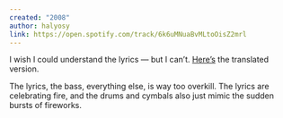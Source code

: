 ```yaml
---
created: "2008"
author: halyosy
link: https://open.spotify.com/track/6k6uMNuaBvMLtoOisZ2mrl
---
```


I wish I could understand the lyrics — but I can’t. [Here’s](https://translate.google.com/?sl=auto&tl=en&text=%0A%22%E6%9C%80%E5%88%9D%E3%81%8B%E3%82%89%E5%90%9B%E3%82%92%E5%A5%BD%E3%81%8D%E3%81%A7%E3%81%84%E3%82%89%E3%82%8C%E3%81%A6%E8%89%AF%E3%81%8B%E3%81%A3%E3%81%9F%22%0A%E3%81%AA%E3%82%93%E3%81%A6%E7%A9%BA%E3%81%AB%E6%AD%8C%E3%81%86%E3%82%93%E3%81%A0%0A%0A%E8%A9%B0%E3%82%81%E8%BE%BC%E3%82%93%E3%81%A0%E5%A4%A2%E3%82%92%0A%E6%89%93%E3%81%A1%E4%B8%8A%E3%81%92%E3%82%8B%E5%A0%B4%E6%89%80%0A%E6%8E%A2%E3%81%97%E6%B1%82%E3%82%81%E3%81%A6%0A%E3%81%93%E3%81%AE%E8%A1%97%E3%81%8B%E3%82%89%E5%87%BA%E3%81%9F%0A%0A%E9%9C%87%E3%81%88%E3%82%8B%E7%9D%80%E4%BF%A1%0A%E9%9B%BB%E6%BA%90%E3%82%92%E5%88%87%E3%81%A3%E3%81%9F%0A%E7%87%83%E3%81%88%E5%87%BA%E3%81%99%E5%B0%8E%E7%81%AB%E7%B7%9A%0A%E8%AA%B0%E3%82%82%E6%AD%A2%E3%82%81%E3%82%89%E3%82%8C%E3%81%AA%E3%81%84%0A%0A%E4%B8%96%E7%95%8C%E3%81%AE%E7%B5%82%E3%82%8F%E3%82%8A%E3%81%8C%0A%E4%BB%8A%E8%A8%AA%E3%82%8C%E3%81%9F%E3%81%A8%E3%81%97%E3%81%9F%E3%82%89%0A%E5%85%A8%E9%83%A8%E3%81%BB%E3%81%A3%E3%81%BD%E3%81%A3%E3%81%A6%0A%E3%81%B5%E3%81%9F%E3%82%8A%E6%B0%B8%E9%81%A0%E3%81%AB%E4%B8%80%E7%B7%92%E3%81%AA%E3%81%AE%E3%81%AB%E3%81%AD%0A%0ALike%20a%20fire%20flower%0A%E5%83%95%E3%81%8C%E6%B6%88%E3%81%88%E3%81%A1%E3%82%83%E3%82%8F%E3%81%AA%E3%81%84%E3%82%88%E3%81%86%E3%81%AB%0A%E7%81%AB%E3%81%AE%E7%B2%89%E6%95%A3%E3%82%89%E3%81%9B%0A%E5%A4%A2%E6%89%93%E3%81%A1%E4%B8%8A%E3%81%8C%E3%82%8C%0A%22%E6%9C%80%E5%88%9D%E3%81%8B%E3%82%89%E5%90%9B%E3%82%92%E5%A5%BD%E3%81%8D%E3%81%AB%E3%81%AA%E3%82%89%E3%81%AA%E3%81%8D%E3%82%83%E8%89%AF%E3%81%8B%E3%81%A3%E3%81%9F%22%0A%E3%81%AA%E3%82%93%E3%81%A6%E5%98%98%E3%81%BE%E3%81%A7%E3%81%A4%E3%81%84%E3%81%A6%0A%0A%E6%85%A3%E3%82%8C%E3%81%AA%E3%81%84%E6%99%AF%E8%89%B2%0A%E4%B8%8D%E8%87%AA%E7%84%B6%E3%81%AA%E7%AC%91%E9%A1%94%0A%E8%8F%AF%E3%82%84%E3%81%8B%E3%81%AA%E7%A5%AD%E3%81%A8%E3%81%AF%E9%81%95%E3%81%A3%E3%81%A6%E3%81%9F%0A%0A%E7%B9%B0%E3%82%8A%E8%BF%94%E3%81%99%E7%95%99%E5%AE%88%E9%9B%BB%0A%22%E3%82%AC%E3%83%B3%E3%83%90%E3%83%AC%22%E3%81%AE%E5%A3%B0%0A%E6%B6%99%E3%81%A7%E5%B0%8E%E7%81%AB%E7%B7%9A%0A%E6%B6%88%E3%81%88%E3%81%A1%E3%82%83%E3%81%84%E3%81%9D%E3%81%86%E3%81%A0%E3%82%88%0A%0A%E5%AE%87%E5%AE%99%E3%81%AE%E5%A7%8B%E3%81%BE%E3%82%8A%E3%81%8C%0A%E3%81%82%E3%81%AE%E5%8F%A3%E4%BB%98%E3%81%91%E3%81%A0%E3%81%A8%E3%81%97%E3%81%9F%E3%82%89%0A%E6%98%9F%E7%A9%BA%E3%81%AF%0A%E3%81%B5%E3%81%9F%E3%82%8A%E9%9B%B6%E3%81%97%E3%81%9F%E5%A5%87%E8%B7%A1%E3%81%AE%E7%97%95%0A%0ALike%20a%20fire%20flower%0A%E5%90%9B%E3%81%8C%E8%A6%8B%E3%81%A4%E3%81%91%E3%82%84%E3%81%99%E3%81%84%E3%82%88%E3%81%86%E3%81%AB%0A%E9%9B%B7%E9%B3%B4%E3%81%AE%E5%A6%82%E3%81%8F%0A%E5%A4%A2%E8%BD%9F%E3%81%8B%E3%81%9B%0A%22%E6%9C%80%E5%88%9D%E3%81%8B%E3%82%89%E5%90%9B%E3%82%92%E5%A5%BD%E3%81%8D%E3%81%AB%E3%81%AA%E3%82%89%E3%81%AA%E3%81%8D%E3%82%83%E8%89%AF%E3%81%8B%E3%81%A3%E3%81%9F%22%0A%E3%81%AA%E3%82%93%E3%81%A6%E3%83%90%E3%83%AC%E3%81%A6%E3%82%8B%E3%82%93%E3%81%A0%E3%82%8D%E3%81%86%E3%81%AA%0A%0A%E7%94%A3%E3%81%BE%E3%82%8C%E3%82%82%E8%82%B2%E3%81%A1%E3%82%82%0A%E3%81%B0%E3%82%89%E3%81%B0%E3%82%89%E3%81%AA%E5%83%95%E3%82%89%0A%E5%A7%BF%E3%82%82%E5%BD%A2%E3%82%82%0A%E3%81%9D%E3%82%8C%E3%81%9E%E3%82%8C%E3%81%AA%E5%83%95%E3%82%89%0A%E7%94%B7%E3%82%82%E5%A5%B3%E3%82%82%0A%E3%81%A1%E3%81%90%E3%81%AF%E3%81%90%E3%81%AA%E5%83%95%E3%82%89%0A%E3%81%9D%E3%82%8C%E3%81%A7%E3%82%82%E5%BF%83%E3%82%92%0A%E3%81%B2%E3%81%A8%E3%81%A4%E3%81%AB%E5%87%BA%E6%9D%A5%E3%81%9F%E3%81%AA%E3%82%89%0A%0A%E4%BA%BA%E7%94%9F%E3%81%AE%E9%80%94%E4%B8%AD%E3%81%8C%0A%E7%B7%9A%E9%A6%99%E8%8A%B1%E7%81%AB%E3%81%A0%E3%81%A8%E3%81%97%E3%81%9F%E3%82%89%0A%E4%B8%80%E7%9E%AC%E3%81%A7%E3%82%82%0A%E3%81%B5%E3%81%9F%E3%82%8A%E7%85%A7%E3%82%89%E3%81%99%E5%90%91%E6%97%A5%E8%91%B5%E3%81%AE%E6%A7%98%E3%81%AB%0A%0ALike%20a%20fire%20flower%0A%E3%81%84%E3%81%A4%E3%81%8B%E5%A4%9C%E7%A9%BA%E3%81%AB%E5%A4%A7%E8%BC%AA%E3%82%92%0A%E5%92%B2%E3%81%8B%E3%81%99%E3%81%9D%E3%81%AE%E6%99%82%E3%81%BE%E3%81%A7%E5%BE%85%E3%81%A3%E3%81%A6%E3%81%8F%E3%82%8C%0A%22%E6%9C%80%E5%88%9D%E3%81%8B%E3%82%89%E5%90%9B%E3%82%92%E5%A5%BD%E3%81%8D%E3%81%A7%E3%81%84%E3%82%89%E3%82%8C%E3%81%A6%E8%89%AF%E3%81%8B%E3%81%A3%E3%81%9F%22%0A%E3%81%AA%E3%82%93%E3%81%A6%E7%A9%BA%E3%81%AB%E6%AD%8C%E3%81%86%E3%82%93%E3%81%A0&op=translate) the translated version.

The lyrics, the bass, everything else, is way too overkill. The lyrics are celebrating fire, and the drums and cymbals also just mimic the sudden bursts of fireworks.